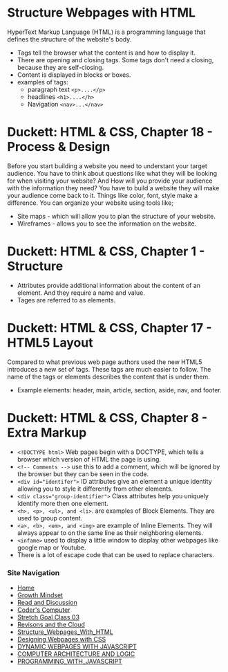 # Structure Webpages with HTML 

HyperText Markup Language (HTML) is a programming language that defines the structure of the website's body.  
- Tags tell the browser what the content is and how to display it. 
- There are opening and closing tags. Some tags don't need a closing, because they are self-closing. 
- Content is displayed in blocks or boxes.
- examples of tags: 
    - paragraph text `<p>....</p>`
    - headlines `<h1>....</h>` 
    - Navigation `<nav>...</nav>` 

# Duckett: HTML & CSS, Chapter 18 - Process & Design 

Before you start building a website you need to understant your target audience. You have to think about questions like what they will be looking for when visiting your website? And How will you provide your audience with the information they need? You have to build a website they will make your audience come back to it. Things like color, font, style make a difference. You can organize your website using tools like;
- Site maps - which will allow you to plan the structure of your website. 
- Wireframes - allows you to see the information on the website. 

# Duckett: HTML & CSS, Chapter 1 - Structure  

- Attributes provide additional information about the content of an element. And they require a name and value. 
- Tages are referred to as elements. 

# Duckett: HTML & CSS, Chapter 17 - HTML5 Layout 

Compared to what previous web page authors used the new HTML5 introduces a new set of tags. These tags are much easier to follow. The name of the tags or elements describes the content that is under them. 

- Example elements: header, main, article, section, aside, nav, and footer. 

# Duckett: HTML & CSS, Chapter 8 - Extra Markup

- `<!DOCTYPE html>`  Web pages begin with a DOCTYPE, which tells a browser which version of HTML the page is using. 
- `<!-- Comments -->`  use this to add a comment, which will be ignored by the browser but they can be seen in the code. 
- `<div id="identifer">`  ID attributes give an element a unique identity allowing you to style it differently from other elements. 
- `<div class="group-identifier">` Class attributes help you uniquely identify more then one element. 
- `<h>, <p>, <ul>, and <li>`. are examples of Block Elements. They are used to group content. 
- `<a>, <b>, <em>, and <img>` are example of Inline Elements. They will always appear to on the same line as their neighboring elements. 
- `<infame>` used to display a little window to display other webpages like google map or Youtube. 
- There is a lot of escape code that can be used to replace characters.  

### Site Navigation
- [Home](/README.md)
- [Growth Mindset](/GrowthMindset.md)
- [Read and Discussion](/Discussion.md)
- [Coder's Computer](/Coder'sComputer.md) 
- [Stretch Goal Class 03](/StretchGoalClass03.md)
- [Revisons and the Cloud](/Revisions_And_The_Cloud.md)
- [Structure_Webpages_With_HTML](/STRUCTURE_WEBPAGES_WITH_HTML.md)
- [Designing Webpages with CSS](/DESIGN_WEBPAGES_WITH_CSS.md)
- [DYNAMIC WEBPAGES WITH JAVASCRIPT](/DYNAMIC_WEBPAGES_WITH_JAVASCRIPT.md)
- [COMPUTER ARCHITECTURE AND LOGIC](/COMPUTER_ARCHITECTURE_AND_LOGIC.md)
- [PROGRAMMING_WITH_JAVASCRIPT](/PROGRAMMING_WITH_JAVASCRIPT.md)

